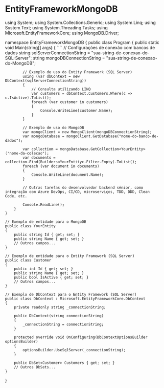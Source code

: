 # EntityFrameworkMongoDB

using System;
using System.Collections.Generic;
using System.Linq;
using System.Text;
using System.Threading.Tasks;
using Microsoft.EntityFrameworkCore;
using MongoDB.Driver;

namespace EntityFrameworkMongoDB
{
    public class Program
    {
        public static void Main(string[] args)
        {
           ´´´´ // Configurações de conexão com bancos de dados
            string sqlServerConnectionString = "sua-string-de-conexao-do-SQL-Server";
            string mongoDBConnectionString = "sua-string-de-conexao-do-MongoDB";

            // Exemplo de uso do Entity Framework (SQL Server)
            using (var dbContext = new DbContext(sqlServerConnectionString))
            {
                // Consulta utilizando LINQ
                var customers = dbContext.Customers.Where(c => c.IsActive).ToList();
                foreach (var customer in customers)
                {
                    Console.WriteLine(customer.Name);
                }
            }

            // Exemplo de uso do MongoDB
            var mongoClient = new MongoClient(mongoDBConnectionString);
            var mongoDatabase = mongoClient.GetDatabase("nome-do-banco-de-dados");

            var collection = mongoDatabase.GetCollection<YourEntity>("nome-da-colecao");
            var documents = collection.Find(Builders<YourEntity>.Filter.Empty).ToList();
            foreach (var document in documents)
            {
                Console.WriteLine(document.Name);
            }

            // Outras tarefas do desenvolvedor backend sênior, como integração com Azure DevOps, CI/CD, microserviços, TDD, DDD, Clean Code, etc.

            Console.ReadLine();
        }
    }

    // Exemplo de entidade para o MongoDB
    public class YourEntity
    {
        public string Id { get; set; }
        public string Name { get; set; }
        // Outros campos...
    }

    // Exemplo de entidade para o Entity Framework (SQL Server)
    public class Customer
    {
        public int Id { get; set; }
        public string Name { get; set; }
        public bool IsActive { get; set; }
        // Outros campos...
    }

    // Exemplo de DbContext para o Entity Framework (SQL Server)
    public class DbContext : Microsoft.EntityFrameworkCore.DbContext
    {
        private readonly string _connectionString;

        public DbContext(string connectionString)
        {
            _connectionString = connectionString;
        }

        protected override void OnConfiguring(DbContextOptionsBuilder optionsBuilder)
        {
            optionsBuilder.UseSqlServer(_connectionString);
        }

        public DbSet<Customer> Customers { get; set; }
        // Outros DbSets...
    }
}

